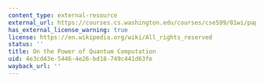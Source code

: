 ```yaml
---
content_type: external-resource
external_url: https://courses.cs.washington.edu/courses/cse599/01wi/papers/simon_qc.pdf
has_external_license_warning: true
license: https://en.wikipedia.org/wiki/All_rights_reserved
status: ''
title: On the Power of Quantum Computation
uid: 4e3cd43e-5446-4e26-bd18-749c441d63fe
wayback_url: ''
---
```

